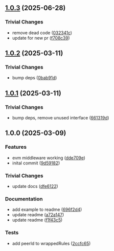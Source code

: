 ## [1.0.3](https://github.com/dozyio/js-libp2p-middleware-evm/compare/v1.0.2...v1.0.3) (2025-06-28)

### Trivial Changes

* remove dead code ([032341c](https://github.com/dozyio/js-libp2p-middleware-evm/commit/032341cf885aaf120805242fbfb51d3947932e7e))
* update for new pr ([f708c39](https://github.com/dozyio/js-libp2p-middleware-evm/commit/f708c391f8a69b9d36af4d7d119577c3f9b66d35))

## [1.0.2](https://github.com/dozyio/js-libp2p-middleware-evm/compare/v1.0.1...v1.0.2) (2025-03-11)

### Trivial Changes

* bump deps ([0bab91d](https://github.com/dozyio/js-libp2p-middleware-evm/commit/0bab91d96f2c8bbfc53977a114cb07e026e5ec54))

## [1.0.1](https://github.com/dozyio/js-libp2p-middleware-evm/compare/v1.0.0...v1.0.1) (2025-03-11)

### Trivial Changes

* bump deps, remove unused interface ([661319d](https://github.com/dozyio/js-libp2p-middleware-evm/commit/661319dd9aec7fe5e9682a78233f5ef4f098697e))

## 1.0.0 (2025-03-09)

### Features

* evm middleware working ([dde709e](https://github.com/dozyio/js-libp2p-middleware-evm/commit/dde709e6feb121b683c2d0752c942248b7341a3c))
* inital commit ([9d59182](https://github.com/dozyio/js-libp2p-middleware-evm/commit/9d5918210c1f532d31b384f59bdfe9b17cc851d9))

### Trivial Changes

* update docs ([dfe6122](https://github.com/dozyio/js-libp2p-middleware-evm/commit/dfe612202d83b1a0ed795056a1e933cfe273d66c))

### Documentation

* add example to readme ([696f2d4](https://github.com/dozyio/js-libp2p-middleware-evm/commit/696f2d49d8003ced55537cd561abb06d7dae6c68))
* update readme ([a72a147](https://github.com/dozyio/js-libp2p-middleware-evm/commit/a72a147f8558cd84ff11eedfecfd839e83979517))
* update readme ([f1f43c5](https://github.com/dozyio/js-libp2p-middleware-evm/commit/f1f43c555a619fa370f6d2baac2fb48b8384efad))

### Tests

* add peerId to wrappedRules ([2ccfc65](https://github.com/dozyio/js-libp2p-middleware-evm/commit/2ccfc65276f186ff39b1228b13d990f4ec2058e4))
